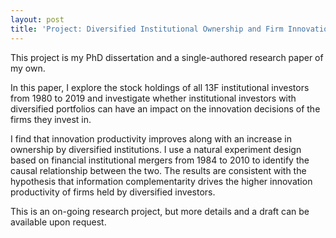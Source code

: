 ```yaml
---
layout: post
title: 'Project: Diversified Institutional Ownership and Firm Innovation' 
---
```


This project is my PhD dissertation and a single-authored research paper of my own.

In this paper, I explore the stock holdings of all 13F institutional investors from 1980 to 2019 and investigate whether institutional investors with diversified portfolios can have an impact on the innovation decisions of the firms they invest in. 

I find that innovation productivity improves along with an increase in ownership by diversified institutions. I use a natural experiment design based on financial institutional mergers from 1984 to 2010 to identify the causal relationship between the two. The results are consistent with the hypothesis that information complementarity drives the higher innovation productivity of firms held by diversified investors.

This is an on-going research project, but more details and a draft can be available upon request.
